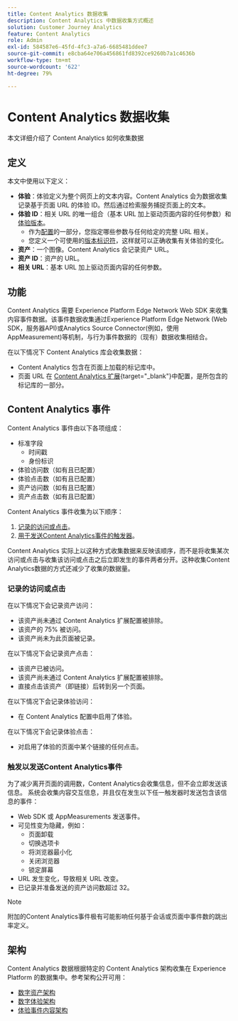 ```yaml
---
title: Content Analytics 数据收集
description: Content Analytics 中数据收集方式概述
solution: Customer Journey Analytics
feature: Content Analytics
role: Admin
exl-id: 584587e6-45fd-4fc3-a7a6-6685481ddee7
source-git-commit: e8cba64e706a456861fd8392ce9260b7a1c4636b
workflow-type: tm+mt
source-wordcount: '622'
ht-degree: 79%

---
```


# Content Analytics 数据收集

本文详细介绍了 Content Analytics 如何收集数据

## 定义

本文中使用以下定义：

* **体验**：体验定义为整个网页上的文本内容。Content Analytics 会为数据收集记录基于页面 URL 的体验 ID。然后通过检索服务捕捉页面上的文本。
* **体验 ID**：相关 URL 的唯一组合（基本 URL 加上驱动页面内容的任何参数）和[体验版本](manual.md#versioning)。
   * 作为[配置](configuration.md)的一部分，您指定哪些参数与任何给定的完整 URL 相关。
   * 您定义一个可使用的[版本标识符](manual.md#versioning)，这样就可以正确收集有关体验的变化。
* **资产**：一个图像。Content Analytics 会记录资产 URL。
* **资产 ID**：资产的 URL。
* **相关 URL**：基本 URL 加上驱动页面内容的任何参数。


## 功能

Content Analytics 需要 Experience Platform Edge Network Web SDK 来收集内容事件数据。该事件数据收集通过Experience Platform Edge Network (Web SDK，服务器API)或Analytics Source Connector(例如，使用AppMeasurement)等机制，与行为事件数据的（现有）数据收集相结合。

在以下情况下 Content Analytics 库会收集数据：

* Content Analytics 包含在页面上加载的标记库中。
* 页面 URL 在 [Content Analytics 扩展](https://experienceleague.adobe.com/zh-hans/docs/experience-platform/tags/extensions/client/content-analytics/overview){target="_blank"}中配置，是所包含的标记库的一部分。


## Content Analytics 事件

Content Analytics 事件由以下各项组成：

* 标准字段
   * 时间戳
   * 身份标识
* 体验访问数（如有且已配置）
* 体验点击数（如有且已配置）
* 资产访问数（如有且已配置）
* 资产点击数（如有且已配置）

Content Analytics 事件收集为以下顺序：

1. [记录的访问或点击](#recorded-view-or-click)。
1. [用于发送Content Analytics事件的触发器](#trigger-to-send-a-content-analytics-event)。

Content Analytics 实际上以这种方式收集数据来反映该顺序，而不是将收集某次访问或点击与收集该访问或点击之后立即发生的事件两者分开。这种收集Content Analytics数据的方式还减少了收集的数据量。

### 记录的访问或点击

在以下情况下会记录资产访问：

* 该资产尚未通过 Content Analytics 扩展配置被排除。
* 该资产的 75% 被访问。
* 该资产尚未为此页面被记录。

在以下情况下会记录资产点击：

* 该资产已被访问。
* 该资产尚未通过 Content Analytics 扩展配置被排除。
* 直接点击该资产（即链接）后转到另一个页面。

在以下情况下会记录体验访问：

* 在 Content Analytics 配置中启用了体验。

在以下情况下会记录体验点击：

* 对启用了体验的页面中某个链接的任何点击。


### 触发以发送Content Analytics事件

为了减少离开页面的调用数，Content Analytics会收集信息，但不会立即发送该信息。 系统会收集内容交互信息，并且仅在发生以下任一触发器时发送包含该信息的事件：

* Web SDK 或 AppMeasurements 发送事件。
* 可见性变为隐藏，例如：
   * 页面卸载
   * 切换选项卡
   * 将浏览器最小化
   * 关闭浏览器
   * 锁定屏幕
* URL 发生变化，导致相关 URL 改变。
* 已记录并准备发送的资产访问数超过 32。

>[!NOTE]
>
>附加的Content Analytics事件极有可能影响任何基于会话或页面中事件数的跳出率定义。
>


## 架构

Content Analytics 数据根据特定的 Content Analytics 架构收集在 Experience Platform 的数据集中。参考架构公开可用：

* [数字资产架构](https://github.com/adobe/xdm/blob/master/components/classes/digital-asset.schema.json)
* [数字体验架构](https://github.com/adobe/xdm/blob/master/components/classes/digital-experience.schema.json)
* [体验事件内容架构](https://github.com/adobe/xdm/blob/master/components/fieldgroups/experience-event/experienceevent-content.schema.json)
